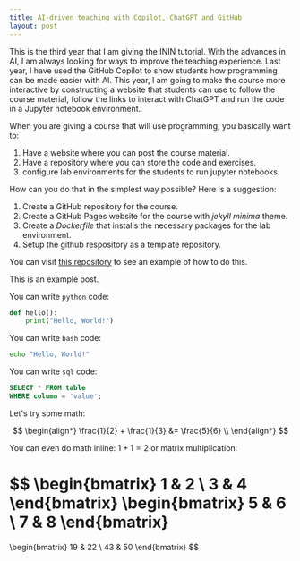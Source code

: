```yaml
---
title: AI-driven teaching with Copilot, ChatGPT and GitHub
layout: post
---
```



This is the third year that I am giving the ININ tutorial. With the advances in AI, I am always looking for ways to improve the teaching experience. Last year, I have used the GitHub Copilot to show students how programming can be made easier with AI. This year, I am going to make the course more interactive by constructing a website that students can use to follow the course material, follow the links to interact with ChatGPT and run the code in a Jupyter notebook environment.



When you are giving a course that will use programming, you basically want to:

1. Have a website where you can post the course material.
2. Have a repository where you can store the code and exercises.
3. configure lab environments for the students to run jupyter notebooks.

How can you do that in the simplest way possible? Here is a suggestion:

1. Create a GitHub repository for the course.
2. Create a GitHub Pages website for the course with _jekyll minima_ theme.
3. Create a _Dockerfile_ that installs the necessary packages for the lab environment.
4. Setup the github respository as a template repository.

You can visit [this repository](https://github.com/oceanumeric/ININ-tutorial) to see an example of how to do this.




This is an example post.

You can write `python` code:

```python
def hello():
    print("Hello, World!")
```

You can write `bash` code:

```bash
echo "Hello, World!"
```

You can write `sql` code:

```sql
SELECT * FROM table
WHERE column = 'value';
```

Let's try some math:

$$
\begin{align*}
\frac{1}{2} + \frac{1}{3} &= \frac{5}{6} \\
\end{align*}
$$

You can even do math inline: $1 + 1 = 2$ or matrix multiplication:

$$
\begin{bmatrix}
1 & 2 \\
3 & 4
\end{bmatrix}
\begin{bmatrix}
5 & 6 \\
7 & 8
\end{bmatrix}
=
\begin{bmatrix}
19 & 22 \\
43 & 50
\end{bmatrix}
$$